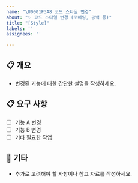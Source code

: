```yaml
---
name: "\U0001F3A8 코드 스타일 변경"
about: "✨ 코드 스타일 변경 (포매팅, 공백 등)"
title: "[Style]"
labels: ''
assignees: ''

---
```


## 📋 개요
- 변경된 기능에 대한 간단한 설명을 작성하세요.

## 📋 요구 사항
- [ ] 기능 A 변경
- [ ] 기능 B 변경
- [ ] 기타 필요한 작업

## 🔔 기타
- 추가로 고려해야 할 사항이나 참고 자료를 작성하세요.
